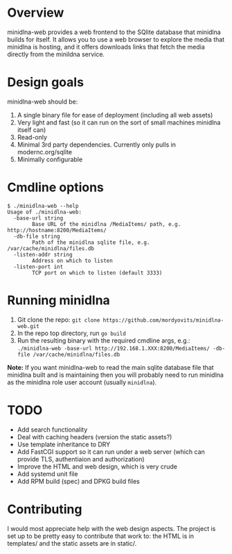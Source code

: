 # Overview
minidlna-web provides a web frontend to the SQlite database that minidlna builds for itself. It allows you to use a web browser to explore the media that minidlna is hosting, and it offers downloads links that fetch the media directly from the minildna service.

# Design goals
minidlna-web should be:
1) A single binary file for ease of deployment (including all web assets)
2) Very light and fast (so it can run on the sort of small machines minidlna itself can)
3) Read-only
4) Minimal 3rd party dependencies. Currently only pulls in modernc.org/sqlite
5) Minimally configurable

# Cmdline options
```
$ ./minidlna-web --help
Usage of ./minidlna-web:
  -base-url string
        Base URL of the minidlna /MediaItems/ path, e.g. http://hostname:8200/MediaItems/
  -db-file string
        Path of the minidlna sqlite file, e.g. /var/cache/minidlna/files.db
  -listen-addr string
        Address on which to listen
  -listen-port int
        TCP port on which to listen (default 3333)
```

# Running minidlna
1) Git clone the repo: `git clone https://github.com/mordyovits/minidlna-web.git`
2) In the repo top directory, run `go build`
3) Run the resulting binary with the required cmdline args, e.g.: `./minidlna-web -base-url http://192.168.1.XXX:8200/MediaItems/ -db-file /var/cache/minidlna/files.db`

**Note:** If you want minidlna-web to read the main sqlite database file that minidlna built and is maintaining then you will probably need to run minidlna as the minidlna role user account (usually `minidlna`).

# TODO
* Add search functionality
* Deal with caching headers (version the static assets?)
* Use template inheritance to DRY
* Add FastCGI support so it can run under a web server (which can provide TLS, authentiaion and authorization)
* Improve the HTML and web design, which is very crude
* Add systemd unit file
* Add RPM build (spec) and DPKG build files

# Contributing
I would most appreciate help with the web design aspects. The project is set up to be pretty easy to contribute that work to: the HTML is in templates/ and the static assets are in static/.



